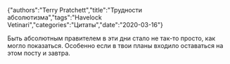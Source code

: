 {"authors":"Terry Pratchett","title":"Трудности абсолютизма","tags":"Havelock Vetinari","categories":"Цитаты","date":"2020-03-16"}

Быть абсолютным правителем в эти дни стало не так-то просто, как могло показаться. Особенно если в твои планы входило оставаться на этом посту и завтра.
